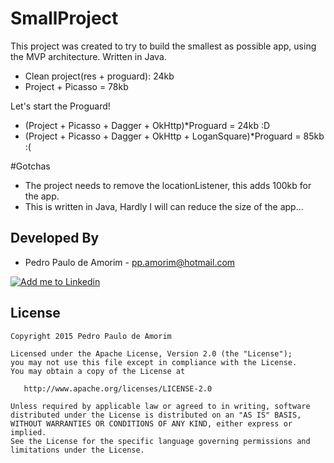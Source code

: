 # SmallProject

This project was created to try to build the smallest as possible app, using the MVP architecture. Written in Java.

* Clean project(res + proguard): 24kb
* Project + Picasso = 78kb

Let's start the Proguard!

* (Project + Picasso + Dagger + OkHttp)*Proguard = 24kb :D
* (Project + Picasso + Dagger + OkHttp + LoganSquare)*Proguard = 85kb :(

#Gotchas

* The project needs to remove the locationListener, this adds 100kb for the app.
* This is written in Java, Hardly I will can reduce the size of the app...

Developed By
------------

* Pedro Paulo de Amorim - <pp.amorim@hotmail.com>

<a href="https://www.linkedin.com/profile/view?id=185411359">
  <img alt="Add me to Linkedin" src="http://imageshack.us/a/img41/7877/smallld.png" />
</a>


License
-------

    Copyright 2015 Pedro Paulo de Amorim

    Licensed under the Apache License, Version 2.0 (the "License");
    you may not use this file except in compliance with the License.
    You may obtain a copy of the License at

       http://www.apache.org/licenses/LICENSE-2.0

    Unless required by applicable law or agreed to in writing, software
    distributed under the License is distributed on an "AS IS" BASIS,
    WITHOUT WARRANTIES OR CONDITIONS OF ANY KIND, either express or implied.
    See the License for the specific language governing permissions and
    limitations under the License.
